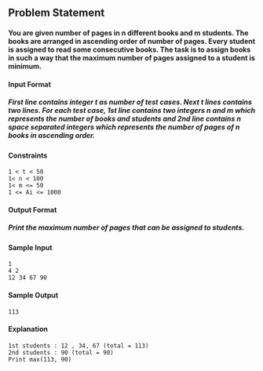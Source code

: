 ## Problem Statement

#### You are given number of pages in n different books and m students. The books are arranged in ascending order of number of pages. Every student is assigned to read some consecutive books. The task is to assign books in such a way that the maximum number of pages assigned to a student is minimum.

#### Input Format
##### First line contains integer t as number of test cases. Next t lines contains two lines. For each test case, 1st line contains two integers n and m which represents the number of books and students and 2nd line contains n space separated integers which represents the number of pages of n books in ascending order.

#### Constraints
```
1 < t < 50
1< n < 100
1< m <= 50
1 <= Ai <= 1000
```

#### Output Format
##### Print the maximum number of pages that can be assigned to students.


#### Sample Input
```
1
4 2
12 34 67 90
```

#### Sample Output
```
113 
```

#### Explanation

```
1st students : 12 , 34, 67 (total = 113)
2nd students : 90 (total = 90)
Print max(113, 90)
```

